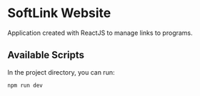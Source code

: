# SoftLink Website

Application created with ReactJS to manage links to programs.

## Available Scripts

In the project directory, you can run:

```
npm run dev
```
